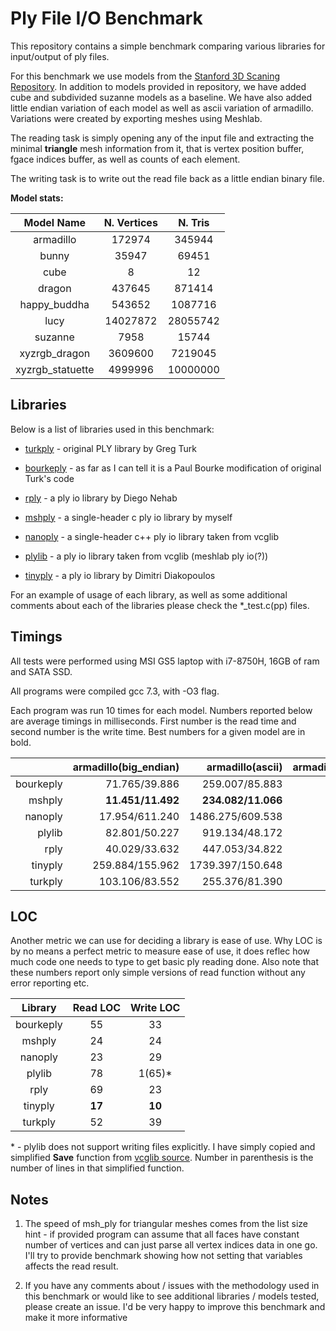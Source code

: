 # Ply File I/O Benchmark

This repository contains a simple benchmark comparing various libraries for input/output of ply files.

For this benchmark we use models from the [Stanford 3D Scaning Repository](http://graphics.stanford.edu/data/3Dscanrep/).
In addition to models provided in repository, we have added cube and subdivided suzanne models as a baseline. We have also added little endian variation of each model as well as ascii variation of armadillo. Variations were created
by exporting meshes using Meshlab.

The reading task is simply opening any of the input file and extracting the minimal __triangle__ mesh
information from it, that is vertex position buffer, fgace indices buffer, as well as counts of
each element.

The writing task is to write out the read file back as a little endian binary file.

**Model stats:**

|     Model Name    | N. Vertices |  N. Tris |
|:-----------------:|:-----------:|:--------:|
| armadillo         |      172974 |   345944 |
| bunny             |       35947 |    69451 |
| cube              |           8 |       12 |
| dragon            |      437645 |   871414 |
| happy_buddha      |      543652 |  1087716 |
| lucy              |    14027872 | 28055742 |
| suzanne           |        7958 |    15744 |
| xyzrgb_dragon     |     3609600 |  7219045 |
| xyzrgb_statuette  |     4999996 | 10000000 |

## Libraries

Below is a list of libraries used in this benchmark:

- [turkply](https://people.sc.fsu.edu/~jburkardt/c_src/ply_io/ply_io.html) - original PLY library by Greg Turk 

- [bourkeply](http://paulbourke.net/dataformats/ply/) - as far as I can tell it is a Paul Bourke modification of original Turk's code 
 
- [rply](http://w3.impa.br/~diego/software/rply/) - a ply io library by Diego Nehab

- [mshply](https://github.com/mhalber/msh) - a single-header c ply io library by myself

- [nanoply](https://github.com/cnr-isti-vclab/vcglib/tree/master/wrap/nanoply) - a single-header c++ ply io library taken from vcglib

- [plylib](https://github.com/cnr-isti-vclab/vcglib/tree/master/wrap/ply) - a ply io library taken from vcglib (meshlab ply io(?))

- [tinyply](https://github.com/ddiakopoulos/tinyply) - a ply io library by Dimitri Diakopoulos

For an example of usage of each library, as well as some additional comments about each of the libraries please check the *_test.c(pp)
files.

## Timings

All tests were performed using MSI GS5 laptop with i7-8750H, 16GB of ram and SATA SSD.

All programs were compiled gcc 7.3, with -O3 flag.

Each program was run 10 times for each model. Numbers reported below are average timings in milliseconds.
First number is the read time and second number is the write time. Best numbers for a given model are in bold.

|           | armadillo(big_endian)|     armadillo(ascii) | armadillo(little_endian) |         bunny(ascii) | bunny(little_endian) |        cube(ascii)   |        dragon(ascii) | dragon(little_endian)| happy_buddha(ascii) |happy_buddha(little_endian) |     lucy(big_endian) |  lucy(little_endian) |       suzanne(ascii) |suzanne(little_endian)|xyzrgb_dragon(big_endian) |xyzrgb_dragon(little_endian)|xyzrgb_statuette(big_endian) |  xyzrgb_statuette(little_endian) |
|----------:|---------------------:|---------------------:|-------------------------:|---------------------:|---------------------:|---------------------:|---------------------:|---------------------:|--------------------:|---------------------------:|---------------------:|---------------------:|---------------------:|---------------------:|-------------------------:|---------------------------:|----------------------------:|---------------------:|
|bourkeply  |    71.765/39.886     |   259.007/85.883     |    52.704/40.678         |    69.335/21.853     |    20.954/22.856     |     0.135/1.266      |   648.571/220.571    |   133.989/98.990     |   812.189/273.462   |   165.651/122.445          |  4277.068/3143.220   |  4278.043/3158.786   |    11.312/**8.931**  |     2.616/10.352     |  1100.573/810.055        |  1100.025/819.230          |  1524.393/1132.947          |  1524.664/1138.397   |
|mshply     |  **11.451/11.492**   | **234.082/11.066**   |   **5.964/11.527**       |  **63.710/6.785**    |   **1.629/6.755**    |     0.142/1.249      |  **594.876/25.372**  |  **14.989/26.252**   | **749.520/26.476**  |  **18.572/26.853**         | **910.077/1851.221** | **508.121/1859.988** |**10.183**/9.067      |    **0.373/3.716**   | **234.787/425.155**      | **129.942/423.151**        | **326.463/611.892**         | **179.641/615.597**  |
|nanoply    |    17.954/611.240    |  1486.275/609.538    |    13.023/609.672        |   498.434/132.417    |     5.077/132.529    |     0.371/1.310      |  3798.315/1623.651   |    28.054/1631.544   |  4736.871/2037.694  |    34.057/2041.885         |  1073.746/52459.071  |   808.868/52532.779  |    68.980/43.704     |     3.247/35.880     |   279.857/13113.569      |   210.259/13123.615        |   385.211/18445.489         |   293.047/18555.088  |
|plylib     |    82.801/50.227     |   919.134/48.172     |    71.453/51.234         |   239.788/14.388     |    20.353/14.074     |     0.182/2.967      |  2394.411/130.261    |   179.529/131.074    |  3000.221/161.200   |   224.353/156.239          |  5832.562/4067.041   |  5791.145/4035.811   |    43.836/10.156     |     3.319/5.360      |  1498.227/1066.351       |  1489.111/1064.513         |  2075.827/1460.394          |  2063.597/1463.902   |
|rply       |    40.029/33.632     |   447.053/34.822     |    34.851/35.573         |   132.162/11.336     |     8.372/11.520     |     0.140/1.101      |  1130.187/91.968     |    87.864/92.282     |  1404.508/113.376   |   109.690/115.028          |  3058.011/2762.030   |  2825.575/2779.015   |    20.456/9.227      |     1.668/4.815      |   789.177/712.001        |   727.750/723.889          |  1090.397/1013.406          |  1010.654/1014.885   |
|tinyply    |   259.884/155.962    |  1739.397/150.648    |   219.798/53.483         |   384.014/36.015     |    65.593/35.452     |     0.580/1.337      |  4447.792/388.006    |   552.953/395.126    |  5562.521/485.489   |   685.887/488.300          | 17761.143/12210.354  | 17749.428/12250.777  |    81.109/14.593     |    10.756/10.490     |  4576.019/3232.963       |  4570.566/3243.117         |  6409.394/4522.410          |  6352.649/4458.067   |
|turkply    |   103.106/83.552     |   255.376/81.390     |    91.135/82.043         |    68.419/20.990     |    24.620/20.672     |   **0.132**/1.485    |   642.290/214.018    |   228.870/212.002    |   804.640/259.995   |   285.496/258.669          |  7419.417/6685.876   |  7405.573/6543.948   |    11.205/12.545     |     4.239/7.170      |  1917.335/1746.897       |  1888.970/1709.805         |  2664.121/2401.271          |  2704.476/2450.259   |

<!-- |tinyply    |   421.095/163.183    |  1779.817/163.930    |   381.058/166.200        |   394.621/37.421     |   101.955/36.745     |     0.539/**1.024**  |  4521.769/416.015    |   967.929/420.629    |  5662.831/522.357   |  1215.175/533.842          | 30577.931/13676.833  | 30798.051/13811.017  |    85.670/17.344     |    19.383/11.819     |  8117.501/3623.996       |  7941.298/3554.399         | 11084.204/4971.100          | 10984.934/4918.387   | -->

## LOC

Another metric we can use for deciding a library is ease of use. Why LOC is by no
means a perfect metric to measure ease of use, it does reflec how much code one needs to
type to get basic ply reading done. Also note that these numbers report only simple versions
of read function without any error reporting etc.

|  Library  |   Read LOC  | Write LOC |
|:---------:|:-----------:|:---------:|
| bourkeply |    55       |   33      |
| mshply    |    24       |   24      |
| nanoply   |    23       |   29      |
| plylib    |    78       |   1(65)*  |
| rply      |    69       |   23      |
| tinyply   |  **17**     | **10**    |
| turkply   |    52       |   39      |

\* - plylib does not support writing files explicitly. I have simply copied and simplified **Save** function from
[vcglib source](https://github.com/cnr-isti-vclab/vcglib/blob/master/wrap/io_trimesh/export_ply.h). Number in
parenthesis is the number of lines in that simplified function.

## Notes

1. The speed of msh_ply for triangular meshes comes from the list size hint - if provided program can assume that all faces have constant number of vertices and can just parse all vertex indices data in one go. I'll try to provide benchmark showing how not setting that variables affects the read result.

2. If you have any comments about / issues with the methodology used in this benchmark or would like to see additional libraries / models tested, please create an issue. I'd be very happy to improve this benchmark and make it more informative
